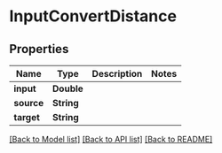 # InputConvertDistance

## Properties
Name | Type | Description | Notes
------------ | ------------- | ------------- | -------------
**input** | **Double** |  | 
**source** | **String** |  | 
**target** | **String** |  | 

[[Back to Model list]](../README.md#documentation-for-models) [[Back to API list]](../README.md#documentation-for-api-endpoints) [[Back to README]](../README.md)


